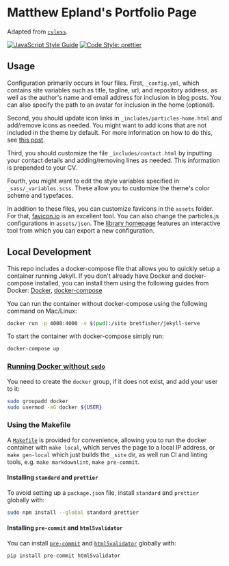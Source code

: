 # Matthew Epland's Portfolio Page

Adapted from [`cvless`](https://github.com/piazzai/cvless).

[![JavaScript Style Guide](https://img.shields.io/badge/code_style-standard-brightgreen.svg)](https://standardjs.com)
[![Code Style: prettier](https://img.shields.io/badge/code_style-prettier-ff69b4.svg?style=flat-square)](https://github.com/prettier/prettier)

## Usage

Configuration primarily occurs in four files.
First, `_config.yml`, which contains site variables such as title, tagline, url,
and repository address, as well as the author's name and email address for inclusion in blog posts.
You can also specify the path to an avatar for inclusion in the home (optional).

Second, you should update icon links in `_includes/particles-home.html`
and add/remove icons as needed.
You might want to add icons that are not included in the theme by default.
For more information on how to do this,
see [this post](https://cvless.netlify.app/2022/08/01/on-the-use-of-icons/).

Third, you should customize the file `_includes/contact.html`
by inputting your contact details and adding/removing lines as needed.
This information is prepended to your CV.

Fourth, you might want to edit the style variables specified in `_sass/_variables.scss`.
These allow you to customize the theme's color scheme and typefaces.

In addition to these files, you can customize favicons in the `assets` folder.
For that, [favicon.io](https://favicon.io/) is an excellent tool.
You can also change the particles.js configurations in `assets/json`.
The [library homepage](https://vincentgarreau.com/particles.js/)
features an interactive tool from which you can export a new configuration.

## Local Development

This repo includes a docker-compose file that
allows you to quickly setup a container running Jekyll.
If you don't already have Docker and docker-compose installed,
you can install them using the following guides from Docker:
[Docker](https://docs.docker.com/get-docker/),
[docker-compose](https://docs.docker.com/compose/install/)

You can run the container without docker-compose using the following command on Mac/Linux:

```bash
docker run -p 4000:4000 -v $(pwd):/site bretfisher/jekyll-serve
```

To start the container with docker-compose simply run:

```bash
docker-compose up
```

### [Running Docker without `sudo`](https://www.digitalocean.com/community/questions/how-to-fix-docker-got-permission-denied-while-trying-to-connect-to-the-docker-daemon-socket)
You need to create the `docker` group, if it does not exist,
and add your user to it:

```bash
sudo groupadd docker
sudo usermod -aG docker ${USER}
```

### Using the Makefile
A [`Makefile`](Makefile) is provided for convenience,
allowing you to run the docker container with `make local`,
which serves the page to a local IP address,
or `make gen-local` which just builds the `_site` dir,
as well run CI and linting tools,
e.g. `make markdownlint`, `make pre-commit`.

#### Installing `standard` and `prettier`
To avoid setting up a `package.json` file,
install `standard` and `prettier` globally with:

```bash
sudo npm install --global standard prettier
```

#### Installing `pre-commit` and `html5validator`
You can install [`pre-commit`](https://pre-commit.com) and
[`html5validator`](https://github.com/svenkreiss/html5validator) globally with:

```bash
pip install pre-commit html5validator
```
